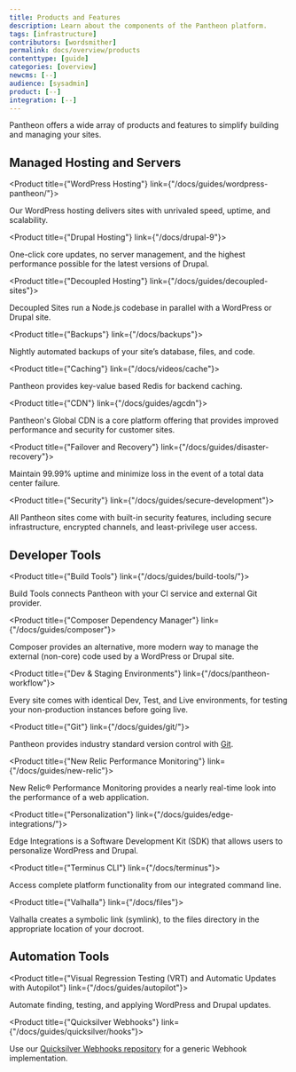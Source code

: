```yaml
---
title: Products and Features
description: Learn about the components of the Pantheon platform.
tags: [infrastructure]
contributors: [wordsmither]
permalink: docs/overview/products
contenttype: [guide]
categories: [overview]
newcms: [--]
audience: [sysadmin]
product: [--]
integration: [--]
---
```


Pantheon offers a wide array of products and features to simplify building and managing your sites.

## Managed Hosting and Servers

<ProductGroup>

  <Product title={"WordPress Hosting"} link={"/docs/guides/wordpress-pantheon/"}>

  Our WordPress hosting delivers sites with unrivaled speed, uptime, and scalability.

  </Product>

  <Product title={"Drupal Hosting"} link={"/docs/drupal-9"}>

  One-click core updates, no server management, and the highest performance possible for the latest versions of Drupal.

  </Product>

  <Product title={"Decoupled Hosting"} link={"/docs/guides/decoupled-sites"}>

  Decoupled Sites run a Node.js codebase in parallel with a WordPress or Drupal site.

  </Product>

  <Product title={"Backups"} link={"/docs/backups"}>

  Nightly automated backups of your site’s database, files, and code.

  </Product>

  <Product title={"Caching"} link={"/docs/videos/cache"}>

  Pantheon provides key-value based Redis for backend caching.

  </Product>

  <Product title={"CDN"} link={"/docs/guides/agcdn"}>

  Pantheon's Global CDN is a core platform offering that provides improved performance and security for customer sites. 

  </Product>

  <Product title={"Failover and Recovery"} link={"/docs/guides/disaster-recovery"}>

  Maintain 99.99% uptime and minimize loss in the event of a total data center failure. 

  </Product>

  <Product title={"Security"} link={"/docs/guides/secure-development"}>

  All Pantheon sites come with built-in security features, including secure infrastructure, encrypted channels, and least-privilege user access.

  </Product>

</ProductGroup>

## Developer Tools

<ProductGroup>

  <Product title={"Build Tools"} link={"/docs/guides/build-tools/"}>

  Build Tools connects Pantheon with your CI service and external Git provider.

  </Product>

  <Product title={"Composer Dependency Manager"} link={"/docs/guides/composer"}>

  Composer provides an alternative, more modern way to manage the external (non-core) code used by a WordPress or Drupal site.

  </Product>

  <Product title={"Dev & Staging Environments"} link={"/docs/pantheon-workflow"}>

  Every site comes with identical Dev, Test, and Live environments, for testing your non-production instances before going live.

  </Product>

  <Product title={"Git"} link={"/docs/guides/git/"}>

  Pantheon provides industry standard version control with [Git](https://git-scm.com/).

  </Product>

  <Product title={"New Relic Performance Monitoring"} link={"/docs/guides/new-relic"}>

  New Relic® Performance Monitoring provides a nearly real-time look into the performance of a web application.

  </Product>

  <Product title={"Personalization"} link={"/docs/guides/edge-integrations/"}>

  Edge Integrations is a Software Development Kit (SDK) that allows users to personalize WordPress and Drupal. 

  </Product>

  <Product title={"Terminus CLI"} link={"/docs/terminus"}>

  Access complete platform functionality from our integrated command line.

  </Product>

  <Product title={"Valhalla"} link={"/docs/files"}>

  Valhalla creates a symbolic link (symlink), to the files directory in the appropriate location of your docroot.

  </Product>

</ProductGroup>

## Automation Tools

<ProductGroup>

  <Product title={"Visual Regression Testing (VRT) and Automatic Updates with Autopilot"} link={"/docs/guides/autopilot"}>

  Automate finding, testing, and applying WordPress and Drupal updates. 

  </Product>

  <Product title={"Quicksilver Webhooks"} link={"/docs/guides/quicksilver/hooks"}>

  Use our [Quicksilver Webhooks repository](https://github.com/pantheon-systems/quicksilver-examples/tree/main/webhook) for a generic Webhook implementation.

  </Product>

</ProductGroup>
